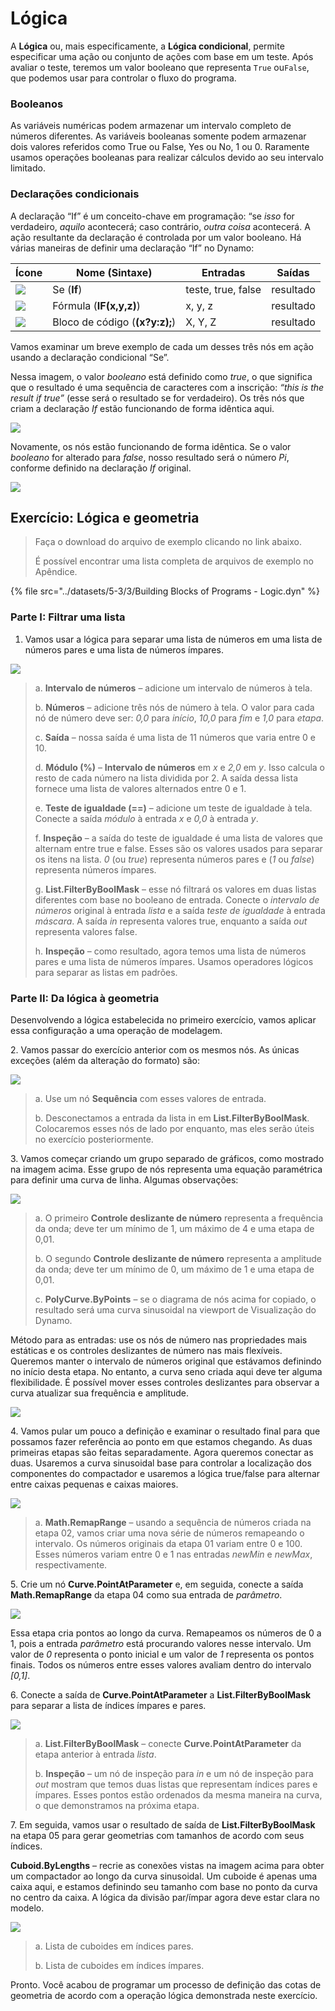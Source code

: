 # Lógica

A **Lógica** ou, mais especificamente, a **Lógica condicional**, permite especificar uma ação ou conjunto de ações com base em um teste. Após avaliar o teste, teremos um valor booleano que representa `True` ou`False`, que podemos usar para controlar o fluxo do programa.

### Booleanos

As variáveis numéricas podem armazenar um intervalo completo de números diferentes. As variáveis booleanas somente podem armazenar dois valores referidos como True ou False, Yes ou No, 1 ou 0. Raramente usamos operações booleanas para realizar cálculos devido ao seu intervalo limitado.

### Declarações condicionais

A declaração “If” é um conceito-chave em programação: “se _isso_ for verdadeiro, _aquilo_ acontecerá; caso contrário, _outra coisa_ acontecerá. A ação resultante da declaração é controlada por um valor booleano. Há várias maneiras de definir uma declaração “If” no Dynamo:

| Ícone                                         | Nome (Sintaxe)             | Entradas            | Saídas |
| -------------------------------------------- | ------------------------- | ----------------- | ------- |
| ![](../images/5-1/If.jpg)                    | Se (**If**)               | teste, true, false | resultado  |
| ![](../images/5-1/Formula.jpg)               | Fórmula (**IF(x,y,z)**)   | x, y, z           | resultado  |
| ![](<../images/5-1/CodeBlock(1)(1) (1).jpg>) | Bloco de código (**(x?y:z);**) | X, Y, Z           | resultado  |

Vamos examinar um breve exemplo de cada um desses três nós em ação usando a declaração condicional “Se”.

Nessa imagem, o valor _booleano_ está definido como _true_, o que significa que o resultado é uma sequência de caracteres com a inscrição: _“this is the result if true”_ (esse será o resultado se for verdadeiro). Os três nós que criam a declaração _If_ estão funcionando de forma idêntica aqui.

![](../images/5-3/3/logic-conditionalstatements01false.jpg)

Novamente, os nós estão funcionando de forma idêntica. Se o valor _booleano_ for alterado para _false_, nosso resultado será o número _Pi_, conforme definido na declaração _If_ original.

![](../images/5-3/3/logic-conditionalstatements02true.jpg)

## Exercício: Lógica e geometria

> Faça o download do arquivo de exemplo clicando no link abaixo.
>
> É possível encontrar uma lista completa de arquivos de exemplo no Apêndice.

{% file src="../datasets/5-3/3/Building Blocks of Programs - Logic.dyn" %}

### Parte I: Filtrar uma lista

1. Vamos usar a lógica para separar uma lista de números em uma lista de números pares e uma lista de números ímpares.

![](../images/5-3/3/logic-exercisepartI-01.jpg)

> a. **Intervalo de números** – adicione um intervalo de números à tela.
>
> b. **Números** – adicione três nós de número à tela. O valor para cada nó de número deve ser: _0,0_ para _início_, _10,0_ para _fim_ e _1,0_ para _etapa_.
>
> c. **Saída** – nossa saída é uma lista de 11 números que varia entre 0 e 10.
>
> d. **Módulo (%)** – **Intervalo de números** em _x_ e _2,0_ em _y_. Isso calcula o resto de cada número na lista dividida por 2. A saída dessa lista fornece uma lista de valores alternados entre 0 e 1.
>
> e. **Teste de igualdade (==)** – adicione um teste de igualdade à tela. Conecte a saída _módulo_ à entrada _x_ e _0,0_ à entrada _y_.
>
> f. **Inspeção** – a saída do teste de igualdade é uma lista de valores que alternam entre true e false. Esses são os valores usados para separar os itens na lista. _0_ (ou _true_) representa números pares e (_1_ ou _false_) representa números ímpares.
>
> g. **List.FilterByBoolMask** – esse nó filtrará os valores em duas listas diferentes com base no booleano de entrada. Conecte o _intervalo de números_ original à entrada _lista_ e a saída _teste de igualdade_ à entrada _máscara_. A saída _in_ representa valores true, enquanto a saída _out_ representa valores false.
>
> h. **Inspeção** – como resultado, agora temos uma lista de números pares e uma lista de números ímpares. Usamos operadores lógicos para separar as listas em padrões.

### Parte II: Da lógica à geometria

Desenvolvendo a lógica estabelecida no primeiro exercício, vamos aplicar essa configuração a uma operação de modelagem.

2\. Vamos passar do exercício anterior com os mesmos nós. As únicas exceções (além da alteração do formato) são:

![](../images/5-3/3/logic-exercisepartII-01.jpg)

> a. Use um nó **Sequência** com esses valores de entrada.
>
> b. Desconectamos a entrada da lista in em **List.FilterByBoolMask**. Colocaremos esses nós de lado por enquanto, mas eles serão úteis no exercício posteriormente.

3\. Vamos começar criando um grupo separado de gráficos, como mostrado na imagem acima. Esse grupo de nós representa uma equação paramétrica para definir uma curva de linha. Algumas observações:

![](../images/5-3/3/logic-exercisepartII-02.jpg)

> a. O primeiro **Controle deslizante de número** representa a frequência da onda; deve ter um mínimo de 1, um máximo de 4 e uma etapa de 0,01.
>
> b. O segundo **Controle deslizante de número** representa a amplitude da onda; deve ter um mínimo de 0, um máximo de 1 e uma etapa de 0,01.
>
> c. **PolyCurve.ByPoints** – se o diagrama de nós acima for copiado, o resultado será uma curva sinusoidal na viewport de Visualização do Dynamo.

Método para as entradas: use os nós de número nas propriedades mais estáticas e os controles deslizantes de número nas mais flexíveis. Queremos manter o intervalo de números original que estávamos definindo no início desta etapa. No entanto, a curva seno criada aqui deve ter alguma flexibilidade. É possível mover esses controles deslizantes para observar a curva atualizar sua frequência e amplitude.

![](../images/5-3/3/logic-exercisepartII-03.gif)

4\. Vamos pular um pouco a definição e examinar o resultado final para que possamos fazer referência ao ponto em que estamos chegando. As duas primeiras etapas são feitas separadamente. Agora queremos conectar as duas. Usaremos a curva sinusoidal base para controlar a localização dos componentes do compactador e usaremos a lógica true/false para alternar entre caixas pequenas e caixas maiores.

![](../images/5-3/3/logic-exercisepartII-04.jpg)

> a. **Math.RemapRange** – usando a sequência de números criada na etapa 02, vamos criar uma nova série de números remapeando o intervalo. Os números originais da etapa 01 variam entre 0 e 100. Esses números variam entre 0 e 1 nas entradas _newMin_ e _newMax_, respectivamente.

5\. Crie um nó **Curve.PointAtParameter** e, em seguida, conecte a saída **Math.RemapRange** da etapa 04 como sua entrada de _parâmetro_.

![](../images/5-3/3/logic-exercisepartII-05.jpg)

Essa etapa cria pontos ao longo da curva. Remapeamos os números de 0 a 1, pois a entrada _parâmetro_ está procurando valores nesse intervalo. Um valor de _0_ representa o ponto inicial e um valor de _1_ representa os pontos finais. Todos os números entre esses valores avaliam dentro do intervalo _[0,1]_.

6\. Conecte a saída de **Curve.PointAtParameter** a **List.FilterByBoolMask** para separar a lista de índices ímpares e pares.

![](../images/5-3/3/logic-exercisepartII-06.jpg)

> a. **List.FilterByBoolMask** – conecte **Curve.PointAtParameter** da etapa anterior à entrada _lista_.
>
> b. **Inspeção** – um nó de inspeção para _in_ e um nó de inspeção para _out_ mostram que temos duas listas que representam índices pares e ímpares. Esses pontos estão ordenados da mesma maneira na curva, o que demonstramos na próxima etapa.

7\. Em seguida, vamos usar o resultado de saída de **List.FilterByBoolMask** na etapa 05 para gerar geometrias com tamanhos de acordo com seus índices.

**Cuboid.ByLengths** – recrie as conexões vistas na imagem acima para obter um compactador ao longo da curva sinusoidal. Um cuboide é apenas uma caixa aqui, e estamos definindo seu tamanho com base no ponto da curva no centro da caixa. A lógica da divisão par/ímpar agora deve estar clara no modelo.

![](../images/5-3/3/logic-exercisepartII-07.jpg)

> a. Lista de cuboides em índices pares.
>
> b. Lista de cuboides em índices ímpares.

Pronto. Você acabou de programar um processo de definição das cotas de geometria de acordo com a operação lógica demonstrada neste exercício.
